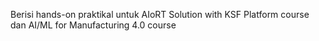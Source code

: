 Berisi hands-on praktikal untuk AIoRT Solution with KSF Platform course
dan AI/ML for Manufacturing 4.0 course
